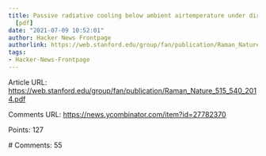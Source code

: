```yaml
---
title: Passive radiative cooling below ambient airtemperature under direct sun (2014)
  [pdf]
date: "2021-07-09 10:52:01"
author: Hacker News Frontpage
authorlink: https://web.stanford.edu/group/fan/publication/Raman_Nature_515_540_2014.pdf
tags:
- Hacker-News-Frontpage
---
```


<p>Article URL: <a href="https://web.stanford.edu/group/fan/publication/Raman_Nature_515_540_2014.pdf">https://web.stanford.edu/group/fan/publication/Raman_Nature_515_540_2014.pdf</a></p>
<p>Comments URL: <a href="https://news.ycombinator.com/item?id=27782370">https://news.ycombinator.com/item?id=27782370</a></p>
<p>Points: 127</p>
<p># Comments: 55</p>
